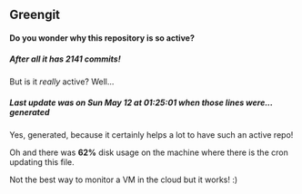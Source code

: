 ## Greengit

#### Do you wonder why this repository is so active?

##### After all it has 2141 commits!

But is it *really* active? Well...

##### Last update was on Sun May 12 at 01:25:01 when those lines were... generated

Yes, generated, because it certainly helps a lot to have such an active repo!

Oh and there was **62%** disk usage on the machine
where there is the cron updating this file.

Not the best way to monitor a VM in the cloud but it works! :)

